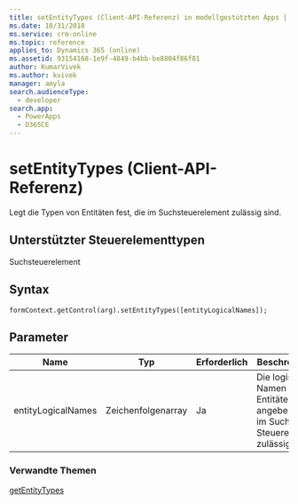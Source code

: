 ```yaml
---
title: setEntityTypes (Client-API-Referenz) in modellgestützten Apps | MicrosoftDocs
ms.date: 10/31/2018
ms.service: crm-online
ms.topic: reference
applies_to: Dynamics 365 (online)
ms.assetid: 93154168-1e9f-4849-b4bb-be8804f86f81
author: KumarVivek
ms.author: kvivek
manager: amyla
search.audienceType:
  - developer
search.app:
  - PowerApps
  - D365CE
---
```

# <a name="setentitytypes-client-api-reference"></a>setEntityTypes (Client-API-Referenz)



Legt die Typen von Entitäten fest, die im Suchsteuerelement zulässig sind.

## <a name="control-types-supported"></a>Unterstützter Steuerelementtypen

Suchsteuerelement

## <a name="syntax"></a>Syntax

`formContext.getControl(arg).setEntityTypes([entityLogicalNames]);`

## <a name="parameter"></a>Parameter

|Name|Typ|Erforderlich|Beschreibung|
|--|--|--|--|
|entityLogicalNames|Zeichenfolgenarray|Ja|Die logischen Namen der Entitäten angeben, die im Suchen-Steuerelement zulässig sind.|

### <a name="related-topics"></a>Verwandte Themen

[getEntityTypes](getEntityTypes.md)

 


